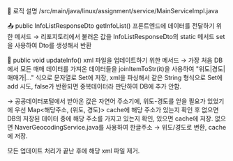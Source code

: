 🔧 로직 설명
/src/main/java/linux/assignment/service/MainServiceImpl.java

📤 public InfoListResponseDto getInfoList()
프론트엔드에 데이터를 전달하기 위한 메서드
→ 리포지토리에서 불러온 값을 InfoListResponseDto의 static 메서드 set을 사용하여 Dto를 생성해서 반환

🔄 public void updateInfo()
xml 파일을 업데이트하기 위한 메서드
→ 가장 처음 DB에서 모든 매매 데이터를 가져온 데이터들을 joinItemToStr(it)을 사용하여 "위도|경도|매매가|..." 식으로 문자열로 Set에 저장,
xml을 파싱해서 같은 String 형식으로 Set에 add 시도, false가 반환되면 중복데이터라 판단하여 DB에 추가 안함.

→ 공공데이터포털에서 받아온 값은 자연어 주소기에, 위도-경도를 얻을 필요가 있었기에
우선 Map<해당주소, (위도, 경도)> cache에 해당 주소가 있는지 확인 후 없으면
DB의 저장된 데이터 중에 해당 주소를 가지고 있는지 확인, 있으면 cache에 저장.
없으면 NaverGeocodingService.java를 사용하여 한글주소 → 위도/경도로 변환, cache에 저장.

모든 업데이트 처리가 끝난 후에 해당 xml 파일 제거.
